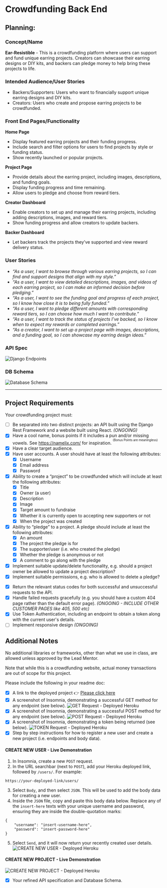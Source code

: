 # Crowdfunding Back End

## Planning:
### Concept/Name
**Ear-Resistible** - This is a crowdfunding platform where users can support and fund unique earring projects. Creators can showcase their earring designs or DIY kits, and backers can pledge money to help bring these projects to life.

### Intended Audience/User Stories
- Backers/Supporters: Users who want to financially support unique earring designs and DIY kits.
- Creators: Users who create and propose earring projects to be crowdfunded.

### Front End Pages/Functionality
**Home Page**
- Display featured earring projects and their funding progress.
- Include search and filter options for users to find projects by style or funding status.
- Show recently launched or popular projects.

**Project Page**
- Provide details about the earring project, including images, descriptions, and funding goals.
- Display funding progress and time remaining.
- Allow users to pledge and choose from reward tiers.

**Creator Dashboard**
- Enable creators to set up and manage their earring projects, including adding descriptions, images, and reward tiers.
- Show funding progress and allow creators to update backers.

**Backer Dashboard**
- Let backers track the projects they’ve supported and view reward delivery status.

### User Stories
- _“As a user, I want to browse through various earring projects, so I can find and support designs that align with my style.”_
- _“As a user, I want to view detailed descriptions, images, and videos of each earring project, so I can make an informed decision before pledging.”_
- _“As a user, I want to see the funding goal and progress of each project, so I know how close it is to being fully funded.”_
- _“As a user, I want to pledge different amounts with corresponding reward tiers, so I can choose how much I want to contribute.”_
- _“As a user, I want to track the status of projects I’ve backed, so I know when to expect my rewards or completed earrings.”_
- _“As a creator, I want to set up a project page with images, descriptions, and a funding goal, so I can showcase my earring design ideas.”_

### API Spec
![Django Endpoints](./README_img/API_Spec.png)

### DB Schema
![Database Schema](./README_img/Database%20Schema.drawio.png)

-------------------------------------------------------------------------------------------------------------------------------------

## Project Requirements
Your crowdfunding project must:

- [ ] Be separated into two distinct projects: an API built using the Django Rest Framework and a website built using React. *(ONGOING)*
- [X] Have a cool name, bonus points if it includes a pun and/or missing vowels. See https://namelix.com/ for inspiration. <sup><sup>(Bonus Points are meaningless)</sup></sup>
- [X] Have a clear target audience.
- [X] Have user accounts. A user should have at least the following attributes:
  - [X] Username
  - [X] Email address
  - [X] Password
- [X] Ability to create a “project” to be crowdfunded which will include at least the following attributes:
  - [X] Title
  - [X] Owner (a user)
  - [X] Description
  - [X] Image
  - [X] Target amount to fundraise
  - [X] Whether it is currently open to accepting new supporters or not
  - [X] When the project was created
- [X] Ability to “pledge” to a project. A pledge should include at least the following attributes:
  - [X] An amount
  - [X] The project the pledge is for
  - [X] The supporter/user (i.e. who created the pledge)
  - [X] Whether the pledge is anonymous or not
  - [X] A comment to go along with the pledge
- [X] Implement suitable update/delete functionality, e.g. should a project owner be allowed to update a project description?
  <!-- Create a general user with an API token - SEE IMPORTANT NOTES -->
- [X] Implement suitable permissions, e.g. who is allowed to delete a pledge?
  <!-- Create a general user with an API token - SEE IMPORTANT NOTES -->
<!-- Supporter can delete their pledge to a project, when they're logged in -->
<!-- Project owner can modify / delete their project, when they're logged in AND if they're the owner of the project -->
- [X] Return the relevant status codes for both successful and unsuccessful requests to the API.
- [X] Handle failed requests gracefully (e.g. you should have a custom 404 page rather than the default error page). *(ONGOING - INCLUDE OTHER CUSTOMER PAGES like 405, 500 etc)*
- [X] Use Token Authentication, including an endpoint to obtain a token along with the current user's details.
- [ ] Implement responsive design *(ONGOING)*

## Additional Notes
No additional libraries or frameworks, other than what we use in class, are allowed unless approved by the Lead Mentor.

Note that while this is a crowdfunding website, actual money transactions are out of scope for this project.

Please include the following in your readme doc:
- [X] A link to the deployed project 👉 [Please click here](https://earisistable-6e77c5ae1c72.herokuapp.com/)
- [X] A screenshot of Insomnia, demonstrating a successful GET method for any endpoint (see below).
![GET Request - Deployed Heroku](./README_img/Screenshot_GetRequest.gif)
- [X] A screenshot of Insomnia, demonstrating a successful POST method for any endpoint (see below).
![POST Request - Deployed Heroku](./README_img/Screenshot_PostRequest.gif)
- [X] A screenshot of Insomnia, demonstrating a token being returned (see below).
![TOKEN Request - Deployed Heroku](./README_img/Screenshot_TokenRequest.gif)
- [X] Step by step instructions for how to register a new user and create a new project (i.e. endpoints and body data).
####  CREATE NEW USER - Live Demonstration
1. In Insomnia, create a new `POST` request.
2. In the URL searchbar (next to `POST`), add your Heroku deployed link, followed by `/users/`. For example:
```
https://your-deployed-link/users/
```
3. Select `Body`, and then select `JSON`. This will be used to add the body data for creating a new user.
4. Inside the `JSON` file, copy and paste this body data below. Replace any of the `insert-here` texts with your unique username and password, ensuring they are inside the double-quotation marks:
```
{
    "username": "insert-username-here",
    "password": "insert-password-here"
}
```
5. Select `Send`, and it will now return your recently created user details.
![CREATE NEW USER - Deployed Heroku](./README_img/Screenshot_CreateNewUser.gif)
####  CREATE NEW PROJECT - Live Demonstration
![CREATE NEW PROJECT - Deployed Heroku](./README_img/Screenshot_CreateNewProject.gif)
- [X] Your refined API specification and Database Schema.